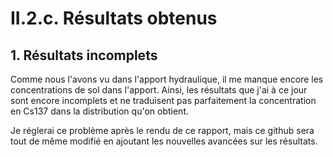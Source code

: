 # II.2.c. Résultats obtenus

## 1. Résultats incomplets

Comme nous l'avons vu dans l'apport hydraulique, il me manque encore les concentrations de sol dans l'apport.
Ainsi, les résultats que j'ai à ce jour sont encore incomplets et ne traduisent pas parfaitement la concentration en Cs137 dans la distribution qu'on obtient.

Je réglerai ce problème après le rendu de ce rapport, mais ce github sera tout de même modifié en ajoutant les nouvelles avancées sur les résultats.
